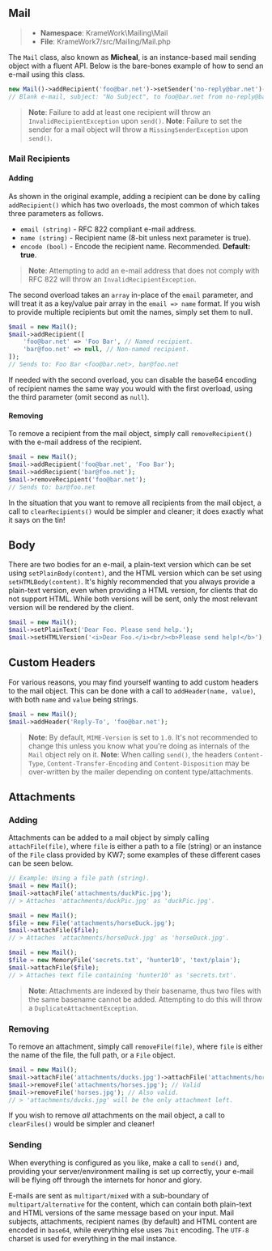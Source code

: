 ## Mail
>- **Namespace**: KrameWork\Mailing\Mail
>- **File**: KrameWork7/src/Mailing/Mail.php

The `Mail` class, also known as **Micheal**, is an instance-based mail sending object with a fluent API. Below is the bare-bones example of how to send an e-mail using this class.
```php
new Mail()->addRecipient('foo@bar.net')->setSender('no-reply@bar.net')->send();
// Blank e-mail, subject: "No Subject", to foo@bar.net from no-reply@bar.net
```
> **Note**: Failure to add at least one recipient will throw an `InvalidRecipientException` upon `send()`.
> **Note**: Failure to set the sender for a mail object will throw a `MissingSenderException` upon `send()`.
### Mail Recipients
#### Adding
As shown in the original example, adding a recipient can be done by calling `addRecipient()` which has two overloads, the most common of which takes three parameters as follows.

 - `email (string)` - RFC 822 compliant e-mail address.
 - `name (string)` - Recipient name (8-bit unless next parameter is true).
 - `encode (bool)` - Encode the recipient name. Recommended. **Default: true**.

> **Note**: Attempting to add an e-mail address that does not comply with RFC 822 will throw an `InvalidRecipientException`.

The second overload takes an `array` in-place of the `email` parameter, and will treat it as a key/value pair array in the `email => name` format. If you wish to provide multiple recipients but omit the names, simply set them to null.
```php
$mail = new Mail();
$mail->addRecipient([
	'foo@bar.net' => 'Foo Bar', // Named recipient.
	'bar@foo.net' => null, // Non-named recipient.
]);
// Sends to: Foo Bar <foo@bar.net>, bar@foo.net
```
If needed with the second overload, you can disable the base64 encoding of recipient names the same way you would with the first overload, using the third parameter (omit second as `null`).

#### Removing
To remove a recipient from the mail object, simply call `removeRecipient()` with the e-mail address of the recipient.
```php
$mail = new Mail();
$mail->addRecipient('foo@bar.net', 'Foo Bar');
$mail->addRecipient('bar@foo.net');
$mail->removeRecipient('foo@bar.net');
// Sends to: bar@foo.net
```
In the situation that you want to remove all recipients from the mail object, a call to `clearRecipients()` would be simpler and cleaner; it does exactly what it says on the tin!
## Body
There are two bodies for an e-mail, a plain-text version which can be set using `setPlainBody(content)`, and the HTML version which can be set using `setHTMLBody(content)`. It's highly recommended that you always provide a plain-text version, even when providing a HTML version, for clients that do not support HTML. While both versions will be sent, only the most relevant version will be rendered by the client.
```php
$mail = new Mail();
$mail->setPlainText('Dear Foo. Please send help.');
$mail->setHTMLVersion('<i>Dear Foo.</i><br/><b>Please send help!</b>');
```
## Custom Headers
For various reasons, you may find yourself wanting to add custom headers to the mail object. This can be done with a call to `addHeader(name, value)`, with both `name` and `value` being strings.
```php
$mail = new Mail();
$mail->addHeader('Reply-To', 'foo@bar.net');
```
> **Note**: By default, `MIME-Version` is set to `1.0`. It's not recommended to change this unless you know what you're doing as internals of the `Mail` object rely on it.
> **Note**: When calling `send()`, the headers `Content-Type`, `Content-Transfer-Encoding` and `Content-Disposition` may be over-written by the mailer depending on content type/attachments.
## Attachments
### Adding
Attachments can be added to a mail object by simply calling `attachFile(file)`, where `file` is either a path to a file (string) or an instance of the `File` class provided by KW7; some examples of these different cases can be seen below.
```php
// Example: Using a file path (string).
$mail = new Mail();
$mail->attachFile('attachments/duckPic.jpg');
// > Attaches 'attachments/duckPic.jpg' as 'duckPic.jpg'.
```
```php
$mail = new Mail();
$file = new File('attachments/horseDuck.jpg');
$mail->attachFile($file);
// > Attaches 'attachments/horseDuck.jpg' as 'horseDuck.jpg'.
```
```php
$mail = new Mail();
$file = new MemoryFile('secrets.txt', 'hunter10', 'text/plain');
$mail->attachFile($file);
// > Attaches text file containing 'hunter10' as 'secrets.txt'.
```
> **Note**: Attachments are indexed by their basename, thus two files with the same basename cannot be added. Attempting to do this will throw a `DuplicateAttachmentException`.
### Removing
To remove an attachment, simply call `removeFile(file)`, where `file` is either the name of the file, the full path, or a `File` object.
```php
$mail = new Mail();
$mail->attachFile('attachments/ducks.jpg')->attachFile('attachments/horses.jpg');
$mail->removeFile('attachments/horses.jpg'); // Valid
$mail->removeFile('horses.jpg'); // Also valid.
// > 'attachments/ducks.jpg' will be the only attachment left.
```
If you wish to remove *all* attachments on the mail object, a call to `clearFiles()` would be simpler and cleaner!

### Sending
When everything is configured as you like, make a call to `send()` and, providing your server/environment mailing is set up correctly, your e-mail will be flying off through the internets for honor and glory.

E-mails are sent as `multipart/mixed` with a sub-boundary of `multipart/alternative` for the content, which can contain both plain-text and HTML versions of the same message based on your input. Mail subjects, attachments, recipient names (by default) and HTML content are encoded in `base64`, while everything else uses `7bit` encoding. The `UTF-8` charset is used for everything in the mail instance.
